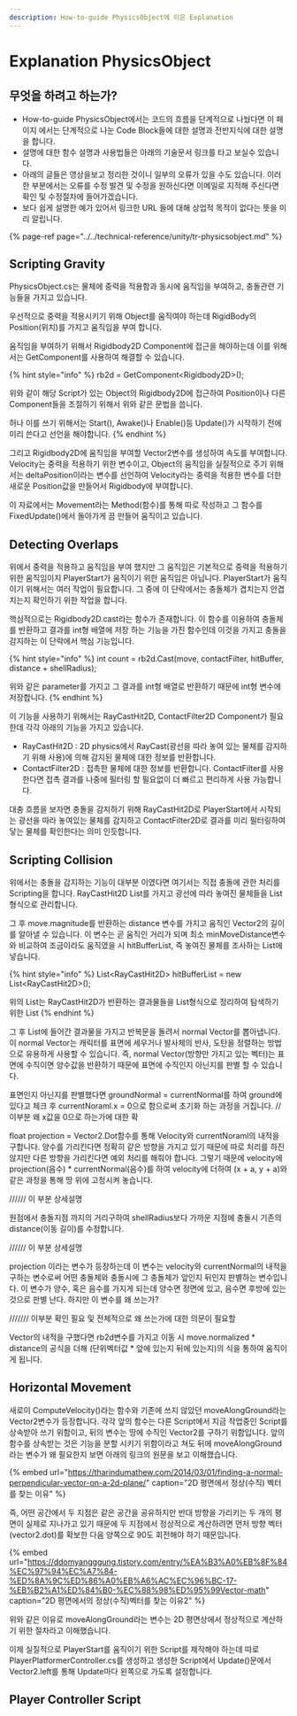 ```yaml
---
description: How-to-guide PhysicsObject에 이은 Explanation
---
```


# Explanation PhysicsObject

## 무엇을 하려고 하는가?

* How-to-guide PhysicsObject에서는 코드의 흐름을 단계적으로 나눴다면 이 페이지 에서는 단계적으로 나눈 Code Block들에 대한 설명과 전반지식에 대한 설명을 합니다.
* 설명에 대한 함수 설명과 사용법들은 아래의 기술문서 링크를 타고 보실수 있습니다.
* 아래의 글들은 영상을보고 정리한 것이니 일부의 오류가 있을 수도 있습니다. 이러한 부분에서는         오류를 수정 발견 및 수정을 원하신다면 이메일로 지적해 주신다면 확인 및 수정절차에                            들어가겠습니다.
* 보다 쉽게 설명한 예가 있어서 링크한 URL 들에 대해 상업적 목적이 없다는 뜻을 미리 알립니다.

{% page-ref page="../../technical-reference/unity/tr-physicsobject.md" %}

## Scripting Gravity

PhysicsObject.cs는 물체에 중력을 적용함과 동시에 움직임을 부여하고, 충돌관련 기능들을                                    가지고 있습니다. 

우선적으로 중력을 적용시키기 위해 Object를 움직여야 하는데 RigidBody의 Position\(위치\)를 가지고 움직임을 부여 합니다.

움직임을 부여하기 위해서 Rigidbody2D Component에 접근을 해야하는데 이를 위해서는 GetComponent를 사용하여 해결할 수 있습니다.

{% hint style="info" %}
rb2d = GetComponent&lt;Rigidbody2D&gt;\(\);

위와 같이 해당 Script가 있는 Object의 Rigidbody2D에 접근하여 Position이나 다른 Component들을 조절하기 위해서 위와 같은 문법을 씁니다.

  
허나 이를 쓰기 위해서는 Start\(\), Awake\(\)나 Enable\(\)등 Update\(\)가 시작하기 전에 미리 쓴다고 선언을 해야합니다.
{% endhint %}

그리고 Rigidbody2D에 움직임을 부여할 Vector2변수를 생성하여 속도를 부여합니다. Velocity는 중력을 적용하기 위한 변수이고, Object의 움직임을 실질적으로 주기 위해서는 deltaPosition이라는 변수를 선언하여 Velocity라는 중력을 적용한 변수를 더한 새로운 Position값을 만들어서 Rigidbody에 부여합니다.

이 자료에서는 Movement라는 Method\(함수\)를 통해 따로 작성하고 그 함수를 FixedUpdate\(\)에서 돌아가게 끔 만들어 움직이고 있습니다.



## Detecting Overlaps

위에서 중력을 적용하고 움직임을 부여 했지만 그 움직임은 기본적으로 중력을 적용하기 위한 움직임이지 PlayerStart가 움직이기 위한 움직임은 아닙니다. PlayerStart가 움직이기 위해서는  여러 작업이 필요합니다. 그 중에 이 단락에서는 충돌체가 겹치는지 안겹치는지 확인하기 위한 작업을 합니다.

핵심적으로는 Rigidbody2D.cast라는 함수가 존재합니다. 이 함수를 이용하여 충돌체를 반환하고 결과를     int형 배열에 저장 하는 기능을 가진 함수인데 이것을 가지고 충돌을 감지하는 이 단락에서 핵심 기능입니다.

{% hint style="info" %}
int count = rb2d.Cast\(move, contactFilter, hitBuffer, distance + shellRadius\);

위와 같은 parameter를 가지고 그 결과를 int형 배열로 반환하기 때문에 int형 변수에                   저장합니다.
{% endhint %}

 이 기능을 사용하기 위해서는 RayCastHit2D, ContactFilter2D Component가 필요한데 각각 아래의 기능을 가지고 있습니다.

* RayCastHit2D : 2D physics에서 RayCast\(광선을 따라 놓여 있는 물체를 감지하기 위해 사용\)에 의해           감지된 물체에 대한 정보를 반환합니다.
* ContactFilter2D : 접촉한 물체에 대한 정보를 반환합니다. ContactFilter를 사용한다면 접촉 결과를     나중에 필터링 할 필요없이 더 빠르고 편리하게 사용 가능합니다.

 대충 흐름을 보자면 충돌을 감지하기 위해 RayCastHit2D로 PlayerStart에서 시작되는 광선을 따라 놓여있는 물체를 감지하고 ContactFilter2D로 결과를 미리 필터링하여 닿는 물체를 확인한다는 의미 인듯합니다.

## Scripting Collision

 위에서는 충돌을 감지하는 기능이 대부분 이였다면 여기서는 직접 충돌에 관한 처리를 Scripting을 합니다. RayCastHit2D List를 가지고 광선에 따라 놓여진 물체들을 List형식으로 관리합니다.

 그 후 move.magnitude를 반환하는 distance 변수를 가지고 움직인 Vector2의 길이를 알아낼 수 있습니다. 이 변수는 곧 움직인 거리가 되며 최소 minMoveDistance변수와 비교하여 조금이라도 움직였을 시 hitBufferList, 즉 놓여진 물체를 조사하는 List에 넣습니다.

{% hint style="info" %}
List&lt;RayCastHit2D&gt; hitBufferList = new List&lt;RayCastHit2D&gt;\(\);

위의 List는 RayCastHit2D가 반환하는 결과물들을 List형식으로 정리하여 탐색하기 위한 List
{% endhint %}

그 후 List에 들어간 결과물을 가지고 반복문을 돌려서 normal Vector를 뽑아냅니다. 이 normal Vector는    캐릭터를 표면에 세우거나 발사체의 반사, 도탄을 정렬하는 방법으로 유용하게 사용할 수 있습니다.               즉, normal Vector\(방향만 가지고 있는 벡터\)는 표면에 수직이면 양수값을 반환하기 때문에 표면에 수직인지 아닌지를 판별 할 수 있습니다.

표면인지 아닌지를 판별했다면 groundNormal = currentNormal를 하여 ground에 있다고 체크 후 currentNoraml.x = 0으로 함으로써 초기화 하는 과정을 거칩니다.   //이부분 왜 x값을 0으로 하는가에 대한 확

float projection = Vector2.Dot함수를 통해 Velocity와 currentNoraml의 내적을 구합니다.                               양수를 가리킨다면 정확히 같은 방향을 가지고 있기 때문에 따로 처리를 하진 않지만 다른 방향을 가리킨다면 예외 처리를 해줘야 합니다. 그렇기 때문에 velocity에 projection\(음수\) \* currentNormal\(음수\)를 하여 velocity에 더하여 \(x + a, y + a\)와 같은 과정을 통해 땅 위에 고정시켜 놓습니다.

////// 이 부분 상세설명

원점에서 충돌지점 까지의 거리구하여 shellRadius보다 가까운 지점에 충돌시  기존의 distance\(이동 길이\)를 수정합니다. 

////// 이 부분 상세설명

projection 이라는 변수가 등장하는데 이 변수는 velocity와 currentNormal의 내적을 구하는 변수로써 어떤 충돌체와 충돌시에 그 충돌체가 앞인지 뒤인지 판별하는 변수입니다. 이 변수가 양수, 혹은 음수를 가지게 되는데 양수면 정면에 있고, 음수면 후방에 있는 것으로 판별 난다. 하지만 이 변수를 왜 쓰는가?

/////// 이부분 확인 필요 및 전체적으로 왜 쓰는가에 대한 의문이 필요할 

Vector의 내적을 구했다면 rb2d변수를 가지고 이동 시 move.normalized \* distance의 공식을 더해                  \(단위벡터값  \* 앞에 있는지 뒤에 있는지\)의 식을 통하여 움직이게 됩니다.

## Horizontal Movement

새로이 ComputeVelocity\(\)라는 함수와 기존에 쓰지 않았던 moveAlongGround라는 Vector2변수가               등장합니다. 각각 앞의 함수는 다른 Script에서 지금 작업중인 Script를 상속받아 쓰기 위함이고, 뒤의 변수는  땅에 수직인 Vector2를 구하기 위함입니다. 앞의 함수를 상속받는 것은 기능을 분할 시키기 위함이라고 쳐도 뒤에 moveAlongGround라는 변수가 왜 필요한지 보면 아래의 링크의 원문을 보고 이해했습니다.

{% embed url="https://tharindumathew.com/2014/03/01/finding-a-normal-perpendicular-vector-on-a-2d-plane/" caption="2D 평면에서 정상\(수직\) 벡터를 찾는 이유" %}

즉, 어떤 공간에서 두 지점은 같은 공간을 공유하지만 반대 방향을 가리키는 두 개의 평면이 실제로 지나가고 있기 때문에 두 지점에서 정상적으로 계산하려면 먼저 방향 벡터\(vector2.dot\)를 확보한 다음 양쪽으로 90도 회전해야 하기 때문입니다.

{% embed url="https://ddomyangggung.tistory.com/entry/%EA%B3%A0%EB%8F%84%EC%97%94%EC%A7%84-%ED%8A%9C%ED%86%A0%EB%A6%AC%EC%96%BC-17-%EB%B2%A1%ED%84%B0-%EC%88%98%ED%95%99Vector-math" caption="2D 평면에서의 정상\(수직\)벡터를 찾는 이유2" %}

위와 같은 이유로 moveAlongGround라는 변수는 2D 평면상에서 정상적으로 계산하기 위한 절차라고        이해했습니다.

이제 실질적으로 PlayerStart를 움직이기 위한 Script를 제작해야 하는데 따로 PlayerPlatformerController.cs를 생성하고 생성한 Script에서 Update\(\)문에서 Vector2.left를 통해 Update마다 왼쪽으로 가도록 설정합니다.

## Player Controller Script









